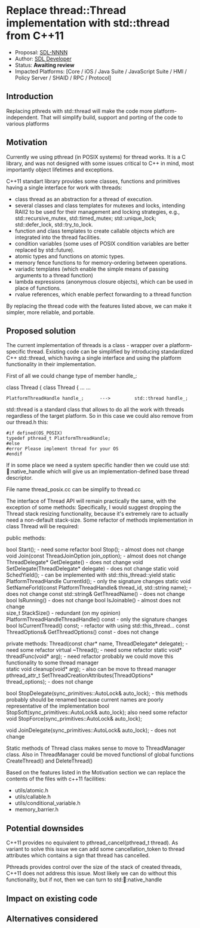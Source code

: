 # Replace thread::Thread implementation with std::thread from C++11

* Proposal: [SDL-NNNN](NNNN-filename.md)
* Author: [SDL Developer](https://github.com/smartdevicelink)
* Status: **Awaiting review**
* Impacted Platforms: [Core / iOS / Java Suite / JavaScript Suite / HMI / Policy Server / SHAID / RPC / Protocol]

## Introduction

Replacing pthreds with std::thread will make the code more platform-independent. That will simplify build, support and porting of the code to various platforms


## Motivation

Currently we using pthread (in POSIX systems) for thread works. It is a C library, and was not designed with some issues critical to C++ in mind, most importantly object lifetimes and exceptions.

C++11 standart library provides some classes, functions and primitives having a single interface for work with threads:

 - class thread as an abstraction for a thread of execution.
 - several classes and class templates for mutexes and locks, intending RAII2 to be used for their management and locking strategies, e.g., std::recursive_mutex, std::timed_mutex; std::unique_lock; std::defer_lock, std::try_to_lock.
 - function and class templates to create callable objects which are integrated into the thread facilities.
 - сondition variables (some uses of POSIX condition variables are better replaced by std::future).
 - atomic types and functions on atomic types.
 - memory fence functions to for memory-ordering between operations.
 - variadic templates (which enable the simple means of passing arguments to a thread function)
 - lambda expressions (anonymous closure objects), which can be used in place of functions.
 - rvalue references, which enable perfect forwarding to a thread function

By replacing the thread code with the features listed above, we can make it simpler, more reliable, and portable.


## Proposed solution

The current implementation of threads is a class - wrapper over a platform-specific thread.
Existing code can be simplified by introducing standardized С++ std::thread, which having a single interface and using the platform functionality in their implementation.

First of all we could change type of member handle_:


class Thread {                                   class Thread {
...                                              	...

	PlatformThreadHandle handle_;      --->   		std::thread handle_;


std::thread is a standard class that allows to do all the work with threads regardless of the target platform.
So in this case we could also remove from our thread.h this:

	#if defined(OS_POSIX)
	typedef pthread_t PlatformThreadHandle;
	#else
	#error Please implement thread for your OS
	#endif

If in some place we need a system specific handler then we could use std::thread::native_handle which will give us an implementation-defined base thread descriptor.

File name thread_posix.cc can be simplify to thread.cc

The interface of Thread API will remain practically the same, with the exception of some methods:
Specifically, I would suggest dropping the Thread stack resizing functionality, because it's extremely rare to actually need a non-default stack-size.
Some refactor of methods implementation in class Thread will be required:

  public methods:

  bool Start(); 									- need some refactor 
  bool Stop();  									- almost does not change
  void Join(const ThreadJoinOption join_option); 	- almost does not change
  ThreadDelegate* GetDelegate()                     - does not change
  void SetDelegate(ThreadDelegate* delegate)        - does not change
  static void SchedYield();                         - can be implemented with std::this_thread::yield
  static PlatformThreadHandle CurrentId();          - only the signature changes
  static void SetNameForId(const PlatformThreadHandle& thread_id,  std::string name); - does not change
  const std::string& GetThreadName()                - does not change
  bool IsRunning()                                  - does not change
  bool IsJoinable()                                 - almost does not change                      
  size_t StackSize()                                - redundant (on my opinion)
  PlatformThreadHandleThreadHandle() const          - only the signature changes
  bool IsCurrentThread() const;                     - refactor with using std::this_thread...
  const ThreadOptions& GetThreadOptions() const     - does not change

  private methods:
  Thread(const char* name, ThreadDelegate* delegate); - need some refactor 
  virtual ~Thread();                                  - need some refactor
  static void* threadFunc(void* arg);                 - need refactor probably we could move this functionality to some thread manager                
  static void cleanup(void* arg);                     - also can be move to thread manager  
  pthread_attr_t SetThreadCreationAttributes(ThreadOptions* thread_options); - does not change
  
  bool StopDelegate(sync_primitives::AutoLock& auto_lock);  - this methods probably should be renamed because current names are poorly representative of the implementation
  bool StopSoft(sync_primitives::AutoLock& auto_lock);        also need some refactor  
  void StopForce(sync_primitives::AutoLock& auto_lock);

  void JoinDelegate(sync_primitives::AutoLock& auto_lock); - does not change

Static methods of Thread class makes sense to move to ThreadManager class.
Also in ThreadManager could be moved functionsl of global functions CreateThread() and DeleteThread()

Based on the features listed in the Motivation section we can replace the contents of the files with c++11 facilities:
  - utils/atomic.h
  - utils/callable.h
  - utils/conditional_variable.h
  - memory_barrier.h


## Potential downsides

C++11 provides no equivalent to pthread_cancel(pthread_t thread).
As variant to solve this issue we can add some cancellation_token to thread attributes which contains a sign that thread has cancelled.

Pthreads provides control over the size of the stack of created threads, C++11 does not address this issue.
Most likely we can do without this functionality, but if not, then we can turn to std::thread::native_handle 



## Impact on existing code



## Alternatives considered

